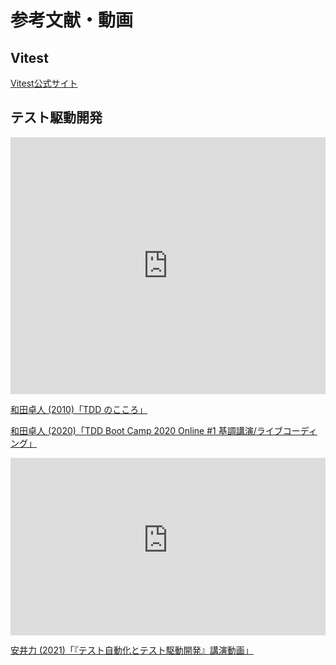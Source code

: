 # 参考文献・動画

## Vitest

[Vitest公式サイト](https://vitest.dev/)

## テスト駆動開発

<iframe
  src="https://www.slideshare.net/slideshow/embed_code/key/GcQ7SzVAQNOpWU"
  style="
    max-width: 595px;
    width: 100%;
    aspect-ratio: 595 / 485;
    border: 0;
  "
  allow="fullscreen"
></iframe>

[和田卓人 (2010)「TDD のこころ」](https://www.slideshare.net/t_wada/the-spirit-of-tdd)

[和田卓人 (2020)「TDD Boot Camp 2020 Online #1 基調講演/ライブコーディング」](https://www.youtube.com/watch?v=Q-FJ3XmFlT8)

<iframe
  src="https://www.youtube-nocookie.com/embed/vrbMKbdV6xY"
  style="
    width: 100%;
    aspect-ratio: 560 / 315;
    border: 0;
  "
  allowfullscreen
></iframe>

[安井力 (2021)「『テスト自動化とテスト駆動開発』講演動画」](https://www.youtube.com/watch?v=vrbMKbdV6xY)

